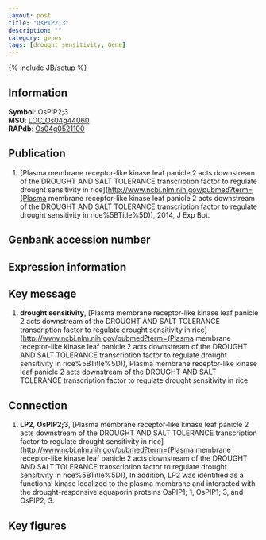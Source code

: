 ```yaml
---
layout: post
title: "OsPIP2;3"
description: ""
category: genes
tags: [drought sensitivity, Gene]
---
```

{% include JB/setup %}

## Information
__Symbol__: OsPIP2;3  
__MSU__: [LOC_Os04g44060](http://rice.plantbiology.msu.edu/cgi-bin/ORF_infopage.cgi?orf=LOC_Os04g44060)  
__RAPdb__: [Os04g0521100](http://rapdb.dna.affrc.go.jp/viewer/gbrowse_details/irgsp1?name=Os04g0521100)  

## Publication
1. [Plasma membrane receptor-like kinase leaf panicle 2 acts downstream of the DROUGHT AND SALT TOLERANCE transcription factor to regulate drought sensitivity in rice](http://www.ncbi.nlm.nih.gov/pubmed?term=(Plasma membrane receptor-like kinase leaf panicle 2 acts downstream of the DROUGHT AND SALT TOLERANCE transcription factor to regulate drought sensitivity in rice%5BTitle%5D)), 2014, J Exp Bot.

## Genbank accession number

## Expression information

## Key message
1. __drought sensitivity__, [Plasma membrane receptor-like kinase leaf panicle 2 acts downstream of the DROUGHT AND SALT TOLERANCE transcription factor to regulate drought sensitivity in rice](http://www.ncbi.nlm.nih.gov/pubmed?term=(Plasma membrane receptor-like kinase leaf panicle 2 acts downstream of the DROUGHT AND SALT TOLERANCE transcription factor to regulate drought sensitivity in rice%5BTitle%5D)), Plasma membrane receptor-like kinase leaf panicle 2 acts downstream of the DROUGHT AND SALT TOLERANCE transcription factor to regulate drought sensitivity in rice

## Connection
1. __LP2__, __OsPIP2;3__, [Plasma membrane receptor-like kinase leaf panicle 2 acts downstream of the DROUGHT AND SALT TOLERANCE transcription factor to regulate drought sensitivity in rice](http://www.ncbi.nlm.nih.gov/pubmed?term=(Plasma membrane receptor-like kinase leaf panicle 2 acts downstream of the DROUGHT AND SALT TOLERANCE transcription factor to regulate drought sensitivity in rice%5BTitle%5D)), In addition, LP2 was identified as a functional kinase localized to the plasma membrane and interacted with the drought-responsive aquaporin proteins OsPIP1; 1, OsPIP1; 3, and OsPIP2; 3.

## Key figures


